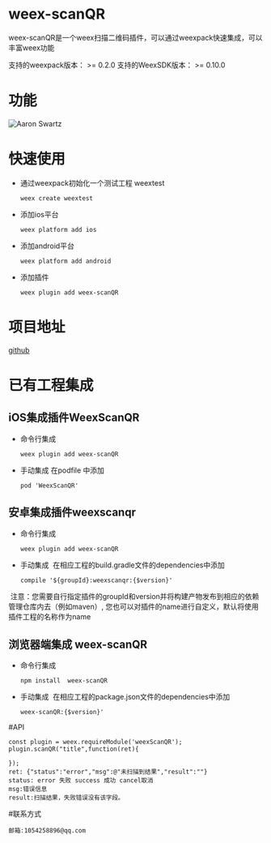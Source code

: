 # weex-scanQR
weex-scanQR是一个weex扫描二维码插件，可以通过weexpack快速集成，可以丰富weex功能

支持的weexpack版本： >= 0.2.0
支持的WeexSDK版本： >= 0.10.0

# 功能
![Aaron Swartz](https://github.com/WUBOSS/weexScanQR/blob/master/A71A12BEAF5E243868FDA771166AB57D.gif)
# 快速使用
- 通过weexpack初始化一个测试工程 weextest
   ```
   weex create weextest
   ```
- 添加ios平台
  ```
  weex platform add ios
  ```
- 添加android平台
  ```
  weex platform add android
  ```
- 添加插件
  ```
  weex plugin add weex-scanQR
  ```
# 项目地址
[github](https://github.com/WUBOSS/weexScanQR.git)

# 已有工程集成
## iOS集成插件WeexScanQR
- 命令行集成
  ```
  weex plugin add weex-scanQR
  ```
- 手动集成
  在podfile 中添加
  ```
  pod 'WeexScanQR'
  ```

## 安卓集成插件weexscanqr
- 命令行集成
  ```
  weex plugin add weex-scanQR
  ```
- 手动集成
  在相应工程的build.gradle文件的dependencies中添加
  ```
  compile '${groupId}:weexscanqr:{$version}'
  ```
  注意：您需要自行指定插件的groupId和version并将构建产物发布到相应的依赖管理仓库内去（例如maven）, 您也可以对插件的name进行自定义，默认将使用插件工程的名称作为name


## 浏览器端集成 weex-scanQR
- 命令行集成
  ```
  npm install  weex-scanQR
  ```
- 手动集成
  在相应工程的package.json文件的dependencies中添加
  ```
  weex-scanQR:{$version}'
  ```

#API
```
const plugin = weex.requireModule('weexScanQR');
plugin.scanQR("title",function(ret){

});
ret: {"status":"error","msg":@"未扫描到结果","result":""}
status: error 失败 success 成功 cancel取消
msg:错误信息
result:扫描结果，失败错误没有该字段。

```
#联系方式
```
邮箱:1054258896@qq.com
